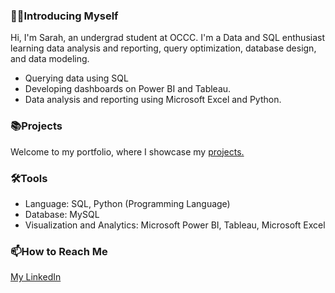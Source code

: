 ### 🙋‍♀️Introducing Myself

Hi, I'm Sarah, an undergrad student at OCCC. I'm a Data and SQL enthusiast learning data analysis and reporting, query
optimization, database design, and data modeling.

 - Querying data using SQL
 - Developing dashboards on Power BI and Tableau.
 - Data analysis and reporting using Microsoft Excel and Python.

### 📚Projects

Welcome to my portfolio, where I showcase my [projects.](https://github.com/sarahbrans?tab=repositories)

### 🛠️Tools

 - Language: SQL, Python (Programming Language)
 - Database: MySQL
 - Visualization and Analytics: Microsoft Power BI, Tableau, Microsoft Excel

### 📫How to Reach Me

[My LinkedIn](https://www.linkedin.com/in/sarahbrans/)
